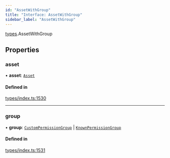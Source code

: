 ```yaml
---
id: "AssetWithGroup"
title: "Interface: AssetWithGroup"
sidebar_label: "AssetWithGroup"
---
```


[types](../../../modules/Types/Types.md).AssetWithGroup

## Properties

### asset

• **asset**: [`Asset`](../../../classes/API/Entities/Asset/Asset.md)

#### Defined in

[types/index.ts:1530](https://github.com/PolymeshAssociation/polymesh-sdk/blob/15be87e8/src/types/index.ts#L1530)

___

### group

• **group**: [`CustomPermissionGroup`](../../../classes/API/Entities/CustomPermissionGroup/CustomPermissionGroup.md) \| [`KnownPermissionGroup`](../../../classes/API/Entities/KnownPermissionGroup/KnownPermissionGroup.md)

#### Defined in

[types/index.ts:1531](https://github.com/PolymeshAssociation/polymesh-sdk/blob/15be87e8/src/types/index.ts#L1531)

